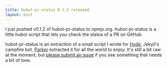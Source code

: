 ```yaml
---
title: hubot-pr-status 0.1.2 released
layout: post
---
```

I just pushed v0.1.2 of hubot-pr-status to npmjs.org. hubot-pr-status is
a little hubot script that lets you check the status of a PR on GitHub.

hubot-pr-status is an extraction of a small script I wrote for
[Hyde](https://github.com/jekyll/hyde), Jekyll's campfire bot.
[Parker](http://parkermoo.re) extracted it for all the world to enjoy.
It's still a bit raw at the moment, but [please submit an
issue](https://github.com/jekyll/hubot-pr-status/issues/new) if you see
something that needs a bit of love.

